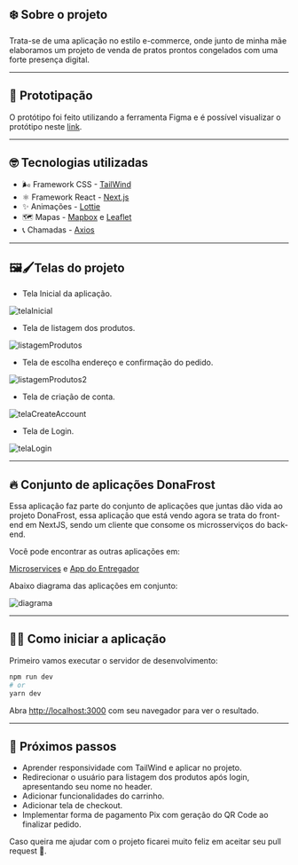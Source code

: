 ## ❄️ Sobre o projeto

Trata-se de uma aplicação no estilo e-commerce, onde junto de minha mãe elaboramos um projeto de venda de pratos prontos congelados com uma forte presença digital.

---

## 🎨 Prototipação

O protótipo foi feito utilizando a ferramenta Figma e é possível visualizar o protótipo neste [link](https://www.figma.com/file/tlqtscdeejsUWRct1KoLpR/Dona-Frost-Front-Web%E2%9A%A1).

---

## 🤓 Tecnologias utilizadas

* 🌬 Framework CSS - [TailWind](https://tailwindcss.com/)
* ⚛️ Framework React - [Next.js](https://nextjs.org/)
* ✨ Animações - [Lottie](https://lottiefiles.com/)
* 🗺 Mapas - [Mapbox](https://www.mapbox.com/maps/) e [Leaflet](https://leafletjs.com/)
* 📞 Chamadas - [Axios](https://axios-http.com/)

---

## 🖼🖌Telas do projeto

* Tela Inicial da aplicação.

![telaInicial](https://user-images.githubusercontent.com/61207420/150044220-d60baa1c-069f-4018-9410-8a93770af740.png)


* Tela de listagem dos produtos.

![listagemProdutos](https://user-images.githubusercontent.com/61207420/150240271-58ac41bb-35da-4312-99ff-a4b2d8914d20.png)

* Tela de escolha endereço e confirmação do pedido.

![listagemProdutos2](https://user-images.githubusercontent.com/61207420/150240146-51bb69a1-e540-4f56-a247-86f3f2f66e68.png)

* Tela de criação de conta.

![telaCreateAccount](https://user-images.githubusercontent.com/61207420/150044271-3b4c37bb-6762-44cd-ab4c-3d9ce4a51cf1.png)


* Tela de Login.

![telaLogin](https://user-images.githubusercontent.com/61207420/150044328-2107c19e-148c-4bc0-bce4-16e333fa172e.png)

---

## 🔥 Conjunto de aplicações DonaFrost

Essa aplicação faz parte do conjunto de aplicações que juntas dão vida ao projeto DonaFrost, essa aplicação que está vendo agora se trata do front-end em NextJS, sendo um cliente que consome os microsserviços do back-end.

Você pode encontrar as outras aplicações em:

[Microservices](https://github.com/Sandrolaxx/dfmicroservices) e [App do Entregador](https://github.com/Sandrolaxx/DFmobileDeliveryman)

Abaixo diagrama das aplicações em conjunto: 

![diagrama](https://user-images.githubusercontent.com/61207420/150238760-bbf5ac95-a4ab-4443-b431-28e6f7c25e77.png)

---

## 🧑‍💻 Como iniciar a aplicação

Primeiro vamos executar o servidor de desenvolvimento:

```bash
npm run dev
# or
yarn dev
```

Abra [http://localhost:3000](http://localhost:3000) com seu navegador para ver o resultado.

---

## 📝 Próximos passos

* Aprender responsividade com TailWind e aplicar no projeto.
* Redirecionar o usuário para listagem dos produtos após login, apresentando seu nome no header.
* Adicionar funcionalidades do carrinho.
* Adicionar tela de checkout.
* Implementar forma de pagamento Pix com geração do QR Code ao finalizar pedido.

Caso queira me ajudar com o projeto ficarei muito feliz em aceitar seu pull request 🙂. 